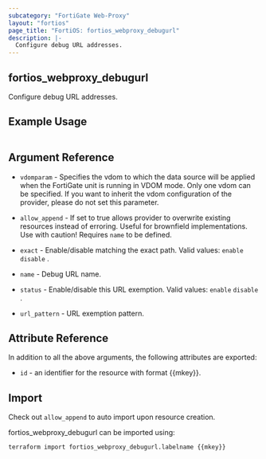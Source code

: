 ```yaml
---
subcategory: "FortiGate Web-Proxy"
layout: "fortios"
page_title: "FortiOS: fortios_webproxy_debugurl"
description: |-
  Configure debug URL addresses.
---
```


## fortios_webproxy_debugurl
Configure debug URL addresses.

## Example Usage

```hcl

```

## Argument Reference
* `vdomparam` - Specifies the vdom to which the data source will be applied when the FortiGate unit is running in VDOM mode. Only one vdom can be specified. If you want to inherit the vdom configuration of the provider, please do not set this parameter.
* `allow_append` - If set to true allows provider to overwrite existing resources instead of erroring. Useful for brownfield implementations. Use with caution! Requires `name` to be defined.

* `exact` - Enable/disable matching the exact path. Valid values: `enable` `disable` .
* `name` - Debug URL name.
* `status` - Enable/disable this URL exemption. Valid values: `enable` `disable` .
* `url_pattern` - URL exemption pattern.

## Attribute Reference

In addition to all the above arguments, the following attributes are exported:
* `id` - an identifier for the resource with format {{mkey}}.

## Import

Check out `allow_append` to auto import upon resource creation.

fortios_webproxy_debugurl can be imported using:
```sh
terraform import fortios_webproxy_debugurl.labelname {{mkey}}
```
